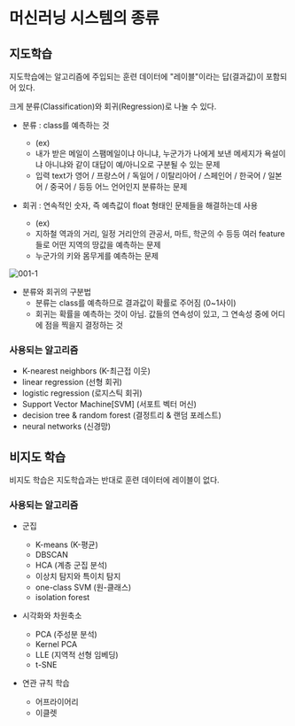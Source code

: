 # 머신러닝 시스템의 종류

## 지도학습

지도학습에는 알고리즘에 주입되는 훈련 데이터에 "레이블"이라는 답(결과값)이 포함되어 있다.

크게 분류(Classification)와 회귀(Regression)로 나눌 수 있다.

- 분류 : class를 예측하는 것
    - (ex)
    - 내가 받은 메일이 스팸메일이냐 아니냐, 누군가가 나에게 보낸 메세지가 욕설이냐 아니냐와 같이 대답이 예/아니오로 구분될 수 있는 문제
    - 입력 text가 영어 / 프랑스어 / 독일어 / 이탈리아어 / 스페인어 / 한국어 / 일본어 / 중국어 / 등등 어느 언어인지 분류하는 문제

- 회귀 : 연속적인 숫자, 즉 예측값이 float 형태인 문제들을 해결하는데 사용
    - (ex)
    - 지하철 역과의 거리, 일정 거리안의 관공서, 마트, 학군의 수 등등 여러 feature들로 어떤 지역의 땅값을 예측하는 문제
    - 누군가의 키와 몸무게를 예측하는 문제

![001-1](https://user-images.githubusercontent.com/63298243/97887533-664e9980-1d6d-11eb-976b-a7b0691c410d.png)


- 분류와 회귀의 구분법
    - 분류는 class를 예측하므로 결과값이 확률로 주어짐 (0~1사이)
    - 회귀는 확률을 예측하는 것이 아님. 값들의 연속성이 있고, 그 연속성 중에 어디에 점을 찍을지 결정하는 것

### 사용되는 알고리즘
- K-nearest neighbors (K-최근접 이웃)
- linear regression (선형 회귀)
- logistic regression (로지스틱 회귀)
- Support Vector Machine[SVM] (서포트 벡터 머신)
- decision tree & random forest (결정트리 & 랜덤 포레스트)
- neural networks (신경망)



## 비지도 학습

비지도 학습은 지도학습과는 반대로 훈련 데이터에 레이블이 없다.

### 사용되는 알고리즘
- 군집
    - K-means (K-평균)
    - DBSCAN
    - HCA (계층 군집 분석)
    - 이상치 탐지와 특이치 탐지
    - one-class SVM (원-클래스)
    - isolation forest

- 시각화와 차원축소
    - PCA (주성분 분석)
    - Kernel PCA
    - LLE (지역적 선형 임베딩)
    - t-SNE

- 연관 규칙 학습
    - 어프라이어리
    - 이클렛


